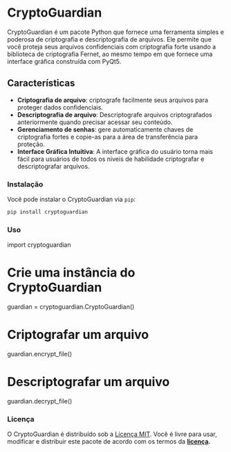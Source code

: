 # CryptoGuardian

CryptoGuardian é um pacote Python que fornece uma ferramenta simples e poderosa de criptografia e descriptografia de arquivos. Ele permite que você proteja seus arquivos confidenciais com criptografia forte usando a biblioteca de criptografia Fernet, ao mesmo tempo em que fornece uma interface gráfica construída com PyQt5.

## Características

- **Criptografia de arquivo**: criptografe facilmente seus arquivos para proteger dados confidenciais.
- **Descriptografia de arquivo**: Descriptografe arquivos criptografados anteriormente quando precisar acessar seu conteúdo.
- **Gerenciamento de senhas**: gere automaticamente chaves de criptografia fortes e copie-as para a área de transferência para proteção.
- **Interface Gráfica Intuitiva**: A interface gráfica do usuário torna mais fácil para usuários de todos os níveis de habilidade criptografar e descriptografar arquivos.

### Instalação

Você pode instalar o CryptoGuardian via `pip`:

```bash
pip install cryptoguardian
```

### Uso
import cryptoguardian
# Crie uma instância do CryptoGuardian
guardian = cryptoguardian.CryptoGuardian()
# Criptografar um arquivo
guardian.encrypt_file()
# Descriptografar um arquivo
guardian.decrypt_file()

### Licença
O CryptoGuardian é distribuído sob a [Licença MIT](https://opensource.org/licenses/MIT). Você é livre para usar, modificar e distribuir este pacote de acordo com os termos da **[licença](https://opensource.org/licenses/MIT).**
